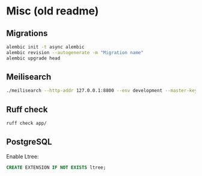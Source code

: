 # Misc (old readme)

## Migrations

```bash
alembic init -t async alembic
alembic revision --autogenerate -m "Migration name"
alembic upgrade head
```


## Meilisearch

```bash
./meilisearch --http-addr 127.0.0.1:8800 --env development --master-key xyz
```

## Ruff check

```bash
ruff check app/
```

## PostgreSQL

Enable Ltree:
```sql
CREATE EXTENSION IF NOT EXISTS ltree;
```
